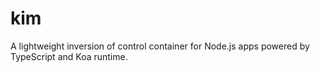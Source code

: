 # kim
A  lightweight inversion of control container for Node.js apps powered by TypeScript and Koa runtime.
